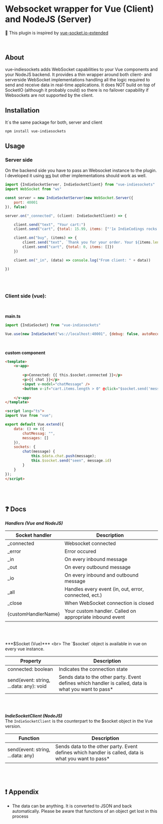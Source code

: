 # Websocket wrapper for Vue (Client) and NodeJS (Server)
🤟 This plugin is inspired by [vue-socket.io-extended](https://www.npmjs.com/package/vue-socket.io-extended)

<br>

## About

vue-indiesockets adds WebSocket capabilities to your Vue components and your NodeJS backend.
It provides a thin wrapper around both client- and serverside WebSocket implementations handling all the logic required to send and receive data in real-time applications. It does NOT build on top of SocketIO (although it probably could) so there is no failover capability if Websockets are not supported by the client.

## Installation

It´s the same package for both, server and client
```
npm install vue-indiesockets
```


## Usage

### Server side 

On the backend side you have to pass an Websocket instance to the plugin. I developed it using [ws](https://www.npmjs.com/package/ws) but other implementations should work as well. 

```js
import {IndieSocketServer, IndieSocketClient} from "vue-indiesockets"
import WebSocket from "ws"

const server = new IndieSocketServer(new WebSocket.Server({
	port: 40001
}), false)

server.on("_connected", (client: IndieSocketClient) => {

	client.send("text", "Your cart:")
	client.send("cart", {total: 15.99, items: ["'1x IndieCodings rocks' shirt", "'2x Just kidding' cup"]})

	client.on("buy", (items) => {
		client.send("text", `Thank you for your order. Your ${items.length} items will arrive soon!`)
		client.send("cart", {total: 0, items: []})
	})

	client.on("_in", (data) => console.log("From client: " + data))

})
```

<br>
<br>

### Client side (vue):

<br>

**main.ts**

```js
import {IndieSocket} from "vue-indiesockets"

Vue.use(new IndieSocket("ws://localhost:40001", {debug: false, autoReconnect: true}))
```

<br>

**custom component**

```html
<template>
	<v-app>
	
		<p>Connected: {{ this.$socket.connected }}</p>
		<p>{{ chat }}</p>
		<input v-model="chatMessage" />
		<button v-if="cart.items.length > 0" @click="$socket.send('message', chatMessag)"> Send </button>
	
	</v-app>
</template>

<script lang="ts">
import Vue from "vue";

export default Vue.extend({
	data: () => ({
		chatMessag: "",
		messages: []
	}),
	sockets: {
		chat(message) {
			this.$data.chat.push(message);
			this.$socket.send("seen", message.id)
		}
	}
});
</script>

```

<br>
<br>


## ❓ Docs

***Handlers (Vue and NodeJS)***
<br>

| Socket handler | Description | 
| ------------- |-------------| 
| _connected | Websocket connected | 
| _error | Error occured | 
| _in | On every inbound message |
| _out | On every outbound message |
| _io | On every inbound and outbound message |
| _all | Handles every event (in, out, error, connected, ect.)  |
| _close | When WebSocket connection is closed |
| {customHandlerName} | Your custom handler. Called on appropriate inbound event |

<br>
<br>

***$Socket (Vue)***
<br>
The `$socket` object is available in vue on every vue instance. 

| Property | Description |
|---|---|
|connected: boolean|Indicates the connection state| 
|send(event: string, ...data: any): void|Sends data to the other party. Event defines which handler is called, data is what you want to pass*| 

<br>
<br>

***IndieSocketClient (NodeJS)***
<br>
The `IndieSocketClient` is the counterpart to the $socket object in the Vue version.

| Function | Description |
|---|---|
|send(event: string, ...data: any)|Sends data to the other party. Event defines which handler is called, data is what you want to pass*|

<br>
<br>

## ❗ Appendix
* The data can be anything. It is converted to JSON and back automatically. Please be aware that functions of an object get lost in this process 
